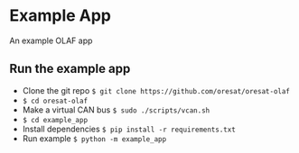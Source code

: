 # Example App

An example OLAF app

## Run the example app

- Clone the git repo `$ git clone https://github.com/oresat/oresat-olaf`
- `$ cd oresat-olaf`
- Make a virtual CAN bus `$ sudo ./scripts/vcan.sh`
- `$ cd example_app`
- Install dependencies `$ pip install -r requirements.txt`
- Run example `$ python -m example_app`
